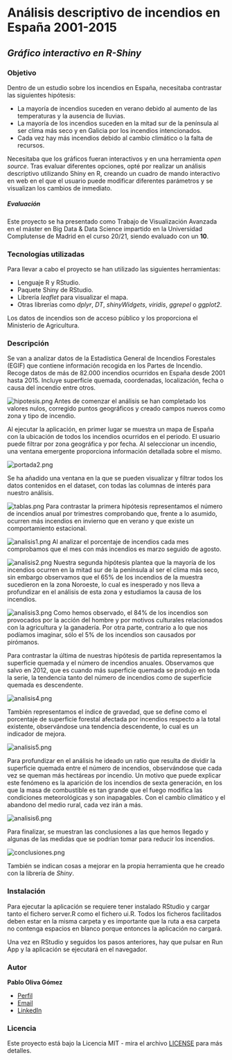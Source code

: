 # Análisis descriptivo de incendios en España 2001-2015
## _Gráfico interactivo en R-Shiny_
### Objetivo
Dentro de un estudio sobre los incendios en España, necesitaba contrastar las siguientes hipótesis:
- La mayoría de incendios suceden en verano debido al aumento de las temperaturas y la ausencia de lluvias.
- La mayoría de los incendios suceden en la mitad sur de la península al ser clima más seco y en Galicia por los incendios intencionados.
- Cada vez hay más incendios debido al cambio climático o la falta de recursos.

Necesitaba que los gráficos fueran interactivos y en una herramienta _open source_. Tras evaluar diferentes opciones, opté por realizar un análisis descriptivo utilizando Shiny en R, creando un cuadro de mando interactivo en web en el que el usuario puede modificar diferentes parámetros y se visualizan los cambios de inmediato.

##### Evaluación
Este proyecto se ha presentado como Trabajo de Visualización Avanzada en el máster en Big Data & Data Science impartido en la Universidad Complutense de Madrid en el curso 20/21, siendo evaluado con un **10**.

### Tecnologías utilizadas
Para llevar a cabo el proyecto se han utilizado las siguientes herramientas:
- Lenguaje R y RStudio.
- Paquete Shiny de RStudio.
- Librería _leaflet_ para visualizar el mapa.
- Otras librerías como _dplyr_, _DT_, _shinyWidgets_, _viridis_, _ggrepel_ o _ggplot2_.

Los datos de incendios son de acceso público y los proporciona el Ministerio de Agricultura.
### Descripción
Se van a analizar datos de la Estadística General de Incendios Forestales (EGIF) que contiene información recogida en los Partes de Incendio. Recoge datos de más de 82.000 incendios ocurridos en España desde 2001 hasta 2015. Incluye superficie quemada, coordenadas, localización, fecha o causa del incendio entre otros.

![hipotesis.png](https://www.dropbox.com/s/qwq1y69qk9byoqm/hipotesis.png?dl=0&raw=1)
Antes de comenzar el análisis se han completado los valores nulos, corregido puntos geográficos y creado campos nuevos como zona y tipo de incendio.

Al ejecutar la aplicación, en primer lugar se muestra un mapa de España con la ubicación de todos los incendios ocurridos en el periodo. El usuario puede filtrar por zona geográfica y por fecha. Al seleccionar un incendio, una ventana emergente proporciona información detallada sobre el mismo.

![portada2.png](https://www.dropbox.com/s/nmnfy3juixhmbi4/portada2.png?dl=0&raw=1)

Se ha añadido una ventana en la que se pueden visualizar y filtrar todos los datos contenidos en el dataset, con todas las columnas de interés para nuestro análisis.

![tablas.png](https://www.dropbox.com/s/hjcggrmm5xtb1ly/tablas.png?dl=0&raw=1)
Para contrastar la primera hipótesis representamos el número de incendios anual por trimestres comprobando que, frente a lo asumido, ocurren más incendios en invierno que en verano y que existe un comportamiento estacional.

![analisis1.png](https://www.dropbox.com/s/xv4nqrifew7hptq/analisis1.png?dl=0&raw=1)
Al analizar el porcentaje de incendios cada mes comprobamos que el mes con más incendios es marzo seguido de agosto.

![analisis2.png](https://www.dropbox.com/s/mkv74kr7ealu2m8/analisis2.png?dl=0&raw=1)
Nuestra segunda hipótesis plantea que la mayoría de los incendios ocurren en la mitad sur de la península al ser el clima más seco, sin embargo observamos que el 65% de los incendios de la muestra sucedieron en la zona Noroeste, lo cual es inesperado y nos lleva a profundizar en el análisis de esta zona y estudiamos la causa de los incendios.

![analisis3.png](https://www.dropbox.com/s/krz3m4lx7tuwezf/analisis3.png?dl=0&raw=1)
Como hemos observado, el 84% de los incendios son provocados por la acción del hombre y por motivos culturales relacionados con la agricultura y la ganadería. Por otra parte, contrario a lo que nos podíamos imaginar, sólo el 5% de los incendios son causados por pirómanos.

Para contrastar la última de nuestras hipótesis de partida representamos la superficie quemada y el número de incendios anuales. Observamos que salvo en 2012, que es cuando más superficie quemada se produjo en toda la serie, la tendencia tanto del número de incendios como de superficie quemada es descendente.

![analisis4.png](https://www.dropbox.com/s/3okcd6t901co0uv/analisis4.png?dl=0&raw=1)

También representamos el índice de gravedad, que se define como el porcentaje de superficie forestal afectada por incendios respecto a la total existente, observándose una tendencia descendente, lo cual es un indicador de mejora.

![analisis5.png](https://www.dropbox.com/s/i3n0lbxf3jihdaf/analisis5.png?dl=0&raw=1)

Para profundizar en el análisis he ideado un ratio que resulta de dividir la superficie quemada entre el número de incendios, observándose que cada vez se queman más hectáreas por incendio. Un motivo que puede explicar este fenómeno es la aparición de los incendios de sexta generación, en los que la masa de combustible es tan grande que el fuego modifica las condiciones meteorológicas y son inapagables. Con el cambio climático y el abandono del medio rural, cada vez irán a más.

![analisis6.png](https://www.dropbox.com/s/4kh5gxub7528gsq/analisis6.png?dl=0&raw=1)

Para finalizar, se muestran las conclusiones a las que hemos llegado y algunas de las medidas que se podrían tomar para reducir los incendios.

![conclusiones.png](https://www.dropbox.com/s/bjii4e58v96k10b/conclusiones.png?dl=0&raw=1)

También se indican cosas a mejorar en la propia herramienta que he creado con la librería de _Shiny_.

### Instalación
Para ejecutar la aplicación se requiere tener instalado RStudio y cargar tanto el fichero server.R como el fichero ui.R. Todos los ficheros facilitados deben estar en la misma carpeta y es importante que la ruta a esa carpeta no contenga espacios en blanco porque entonces la aplicación no cargará.

Una vez en RStudio y seguidos los pasos anteriores, hay que pulsar en Run App y la aplicación se ejecutará en el navegador.

### Autor
**Pablo Oliva Gómez**
- [Perfil](https://github.com/pabl0liva "Pablo Oliva")
- [Email](mailto:pabloliva@gmail.com "¡Hola!")
- [LinkedIn](https://www.linkedin.com/in/pabloliva/ "Bienvenidos")

### Licencia
Este proyecto está bajo la Licencia MIT - mira el archivo [LICENSE](LICENSE) para más detalles.
